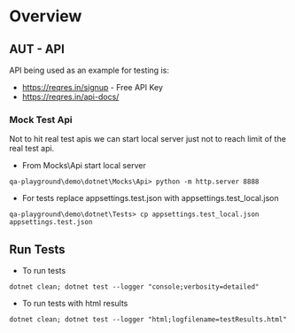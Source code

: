 # Overview

## AUT - API
API being used as an example for testing is:
- https://reqres.in/signup - Free API Key
- https://reqres.in/api-docs/

### Mock Test Api
Not to hit real test apis we can start local server just not to reach limit of the real test api.
- From Mocks\Api start local server
```
qa-playground\demo\dotnet\Mocks\Api> python -m http.server 8888
```
- For tests replace appsettings.test.json with appsettings.test_local.json
```
qa-playground\demo\dotnet\Tests> cp appsettings.test_local.json appsettings.test.json
```

## Run Tests
- To run tests
```
dotnet clean; dotnet test --logger "console;verbosity=detailed"
```
- To run tests with html results
```
dotnet clean; dotnet test --logger "html;logfilename=testResults.html"
```
